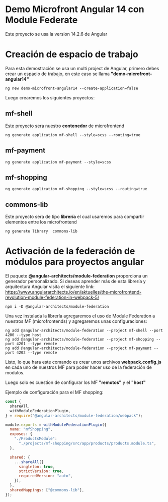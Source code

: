 # Demo Microfront Angular 14 con Module Federate

Este proyecto se usa la version 14.2.6 de Angular

# Creación de espacio de trabajo

Para esta demostración se usa un multi project de Angular, primero debes crear un espacio de trabajo, en este caso se llama **"demo-microfront-angular14"**

```console
ng new demo-microfront-angular14 --create-application=false
```

Luego crearemos los siguientes proyectos:

## mf-shell

Este proyecto sera nuestro **contenedor** de microfrontend

```console
ng generate application mf-shell --style=scss --routing=true
```

## mf-payment

```console
ng generate application mf-payment --style=scss
```

## mf-shopping

```console
ng generate application mf-shopping --style=scss --routing=true
```

## commons-lib

Este proyecto sera de tipo **librería** el cual usaremos para compartir elementos entre los microfrontend

```console
ng generate library  commons-lib
```

# Activación de la federación de módulos para proyectos angular

El paquete **@angular-architects/module-federation** proporciona un generador personalizado. Si deseas aprender más de esta librería y arquitectura Angular visita el siguiente link:
https://www.angulararchitects.io/en/aktuelles/the-microfrontend-revolution-module-federation-in-webpack-5/

```console
npm i -D @angular-architects/module-federation
```

Una vez instalada la librería agregaremos el uso de Module Federation a nuestros MF (microfrontends) y agregaremos unas configuraciones:

```console
ng add @angular-architects/module-federation --project mf-shell --port 4200 --type host
ng add @angular-architects/module-federation --project mf-shopping --port 4201 --type remote
ng add @angular-architects/module-federation --project mf-payment --port 4202 --type remote
```

Listo, lo que hara este comando es crear unos archivos **webpack.config.js** en cada uno de nuestros MF para poder hacer uso de la federación de modulos.

Luego solo es cuestion de configurar los MF **"remotos"** y el **"host"**

Ejemplo de configuración para el MF shopping:

```javascript
const {
  shareAll,
  withModuleFederationPlugin,
} = require("@angular-architects/module-federation/webpack");

module.exports = withModuleFederationPlugin({
  name: "mfShopping",
  exposes: {
    "./ProductsModule":
      "./projects/mf-shopping/src/app/products/products.module.ts",
  },

  shared: {
    ...shareAll({
      singleton: true,
      strictVersion: true,
      requiredVersion: "auto",
    }),
  },
  sharedMappings: ["@commons-lib"],
});
```
